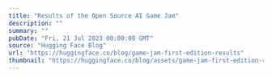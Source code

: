 ```yaml
---
title: "Results of the Open Source AI Game Jam"
description: ""
summary: ""
pubDate: "Fri, 21 Jul 2023 00:00:00 GMT"
source: "Hugging Face Blog"
url: "https://huggingface.co/blog/game-jam-first-edition-results"
thumbnail: "https://huggingface.co/blog/assets/game-jam-first-edition-results/thumbnail.jpg"
---
```


